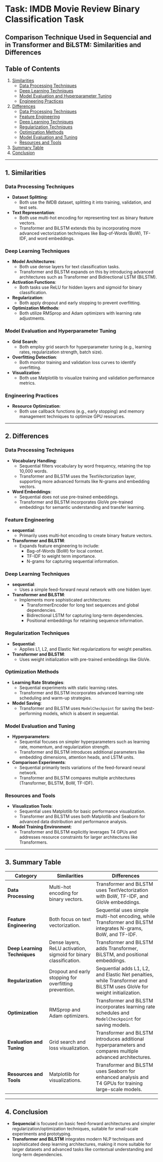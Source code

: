 # Task: IMDB Movie Review Binary Classification Task

## Comparison Technique Used in Sequencial and in Transformer and BiLSTM: Similarities and Differences

## Table of Contents
1. [Similarities](#similarities)
   - [Data Processing Techniques](#data-processing-techniques)
   - [Deep Learning Techniques](#deep-learning-techniques)
   - [Model Evaluation and Hyperparameter Tuning](#model-evaluation-and-hyperparameter-tuning)
   - [Engineering Practices](#engineering-practices)
2. [Differences](#differences)
   - [Data Processing Techniques](#data-processing-techniques-1)
   - [Feature Engineering](#feature-engineering)
   - [Deep Learning Techniques](#deep-learning-techniques-1)
   - [Regularization Techniques](#regularization-techniques)
   - [Optimization Methods](#optimization-methods)
   - [Model Evaluation and Tuning](#model-evaluation-and-tuning)
   - [Resources and Tools](#resources-and-tools)
3. [Summary Table](#summary-table)
4. [Conclusion](#conclusion)

---

## 1. Similarities

### Data Processing Techniques
- **Dataset Splitting**:
  - Both use the IMDB dataset, splitting it into training, validation, and test sets.
- **Text Representation**:
  - Both use multi-hot encoding for representing text as binary feature vectors.
  - Transformer and BiLSTM extends this by incorporating more advanced vectorization techniques like Bag-of-Words (BoW), TF-IDF, and word embeddings.

### Deep Learning Techniques
- **Model Architectures**:
  - Both use dense layers for text classification tasks.
  - Transformer and BiLSTM expands on this by introducing advanced architectures such as Transformer and Bidirectional LSTM (BiLSTM).
- **Activation Functions**:
  - Both tasks use ReLU for hidden layers and sigmoid for binary classification.
- **Regularization**:
  - Both apply dropout and early stopping to prevent overfitting.
- **Optimization Methods**:
  - Both utilize RMSprop and Adam optimizers with learning rate adjustments.

### Model Evaluation and Hyperparameter Tuning
- **Grid Search**:
  - Both employ grid search for hyperparameter tuning (e.g., learning rates, regularization strength, batch size).
- **Overfitting Detection**:
  - Both monitor training and validation loss curves to identify overfitting.
- **Visualization**:
  - Both use Matplotlib to visualize training and validation performance metrics.

### Engineering Practices
- **Resource Optimization**:
  - Both use callback functions (e.g., early stopping) and memory management techniques to optimize GPU resources.

---

## 2. Differences

### Data Processing Techniques
- **Vocabulary Handling**:
  - Sequential filters vocabulary by word frequency, retaining the top 10,000 words.
  - Transformer and BiLSTM uses the TextVectorization layer, supporting more advanced formats like N-grams and embedding vectors.
- **Word Embeddings**:
  - Sequential does not use pre-trained embeddings.
  - Transformer and BiLSTM incorporates GloVe pre-trained embeddings for semantic understanding and transfer learning.

### Feature Engineering
- **sequential**:
  - Primarily uses multi-hot encoding to create binary feature vectors.
- **Transformer and BiLSTM**:
  - Expands feature engineering to include:
    - Bag-of-Words (BoW) for local context.
    - TF-IDF to weight term importance.
    - N-grams for capturing sequential information.

### Deep Learning Techniques
- **sequential**:
  - Uses a simple feed-forward neural network with one hidden layer.
- **Transformer and BiLSTM**:
  - Implements more sophisticated architectures:
    - TransformerEncoder for long text sequences and global dependencies.
    - Bidirectional LSTM for capturing long-term dependencies.
    - Positional embeddings for retaining sequence information.

### Regularization Techniques
- **Sequential**:
  - Applies L1, L2, and Elastic Net regularizations for weight penalties.
- **Transformer and BiLSTM**:
  - Uses weight initialization with pre-trained embeddings like GloVe.

### Optimization Methods
- **Learning Rate Strategies**:
  - Sequential experiments with static learning rates.
  - Transformer and BiLSTM incorporates advanced learning rate scheduling and warm-up strategies.
- **Model Saving**:
  - Transformer and BiLSTM uses `ModelCheckpoint` for saving the best-performing models, which is absent in sequential.

### Model Evaluation and Tuning
- **Hyperparameters**:
  - Sequential focuses on simpler hyperparameters such as learning rate, momentum, and regularization strength.
  - Transformer and BiLSTM introduces additional parameters like embedding dimensions, attention heads, and LSTM units.
- **Comparison Experiments**:
  - Sequential primarily tests variations of the feed-forward neural network.
  - Transformer and BiLSTM compares multiple architectures (Transformer, BiLSTM, BoW, TF-IDF).

### Resources and Tools
- **Visualization Tools**:
  - Sequential uses Matplotlib for basic performance visualization.
  - Transformer and BiLSTM uses both Matplotlib and Seaborn for advanced data distribution and performance analysis.
- **Model Training Environment**:
  - Transformer and BiLSTM explicitly leverages T4 GPUs and addresses resource constraints for larger architectures like Transformers.

---

## 3. Summary Table

| **Category**               | **Similarities**                                                    | **Differences**                                                                                   |
|-----------------------------|--------------------------------------------------------------------|---------------------------------------------------------------------------------------------------|
| **Data Processing**         | Multi-hot encoding for binary vectors.                           | Transformer and BiLSTM uses TextVectorization with BoW, TF-IDF, and GloVe embeddings.                               |
| **Feature Engineering**     | Both focus on text vectorization.                                | Sequential uses simple multi-hot encoding, while Transformer and BiLSTM integrates N-grams, BoW, and TF-IDF.              |
| **Deep Learning Techniques**| Dense layers, ReLU activation, sigmoid for binary classification.| Transformer and BiLSTM adds Transformer, BiLSTM, and positional embeddings.                                         |
| **Regularization**          | Dropout and early stopping for overfitting prevention.           | Sequential adds L1, L2, and Elastic Net penalties, while Transformer and BiLSTM uses GloVe for weight initialization.      |
| **Optimization**            | RMSprop and Adam optimizers.                                     | Transformer and BiLSTM incorporates learning rate schedules and `ModelCheckpoint` for saving models.               |
| **Evaluation and Tuning**   | Grid search and loss visualization.                              | Transformer and BiLSTM introduces additional hyperparameters and compares multiple advanced architectures.          |
| **Resources and Tools**     | Matplotlib for visualizations.                                   | Transformer and BiLSTM uses Seaborn for enhanced analysis and T4 GPUs for training large-scale models.              |

---

## 4. Conclusion
- **Sequencial** is focused on basic feed-forward architectures and simpler regularization/optimization techniques, suitable for small-scale experiments and prototyping.
- **Transformer and BiLSTM** integrates modern NLP techniques and sophisticated deep learning architectures, making it more suitable for larger datasets and advanced tasks like contextual understanding and long-term dependencies.

